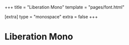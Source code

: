 +++
title = "Liberation Mono"
template = "pages/font.html"

[extra]
type = "monospace"
extra = false
+++

# Liberation Mono

